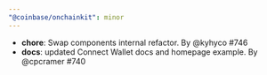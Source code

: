 ```yaml
---
"@coinbase/onchainkit": minor
---
```


- **chore**: Swap components internal refactor. By @kyhyco #746
- **docs**: updated Connect Wallet docs and homepage example. By @cpcramer #740

